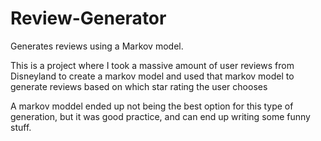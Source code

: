 # Review-Generator

Generates reviews using a Markov model.

This is a project where I took a massive amount of user reviews from Disneyland to create a markov model and used that markov model to generate reviews based on which star rating the user chooses

A markov moddel ended up not being the best option for this type of generation, but it was good practice, and can end up writing some funny stuff.
